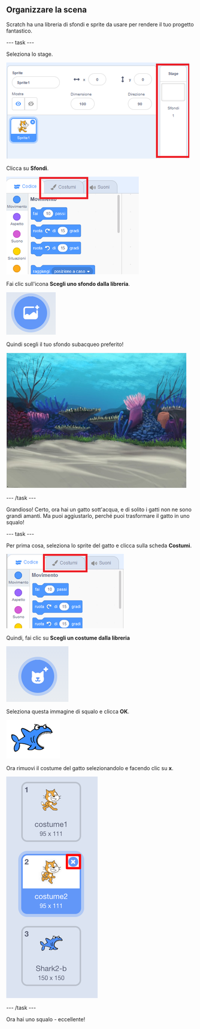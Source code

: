 ## Organizzare la scena

Scratch ha una libreria di sfondi e sprite da usare per rendere il tuo progetto fantastico.

--- task ---

Seleziona lo stage.

![Selezione dello stage](images/looksSelectStage.png)

Clicca su **Sfondi**.

![La scheda Sfondi](images/looksBackdrops.png)

Fai clic sull'icona **Scegli uno sfondo dalla libreria**.

![Quindi l'icona Scegli uno sfondo](images/looksChooseBg.png)

Quindi scegli il tuo sfondo subacqueo preferito!

![Una scena subacquea](images/looksUnderwater.png)

--- /task ---

Grandioso! Certo, ora hai un gatto sott'acqua, e di solito i gatti non ne sono grandi amanti. Ma puoi aggiustarlo, perché puoi trasformare il gatto in uno squalo!

--- task ---

Per prima cosa, seleziona lo sprite del gatto e clicca sulla scheda **Costumi**.

![](images/cool2.png)

Quindi, fai clic su **Scegli un costume dalla libreria**

![](images/cool3.png)

Seleziona questa immagine di squalo e clicca **OK**.

![Il costume dello squalo](images/looksShark.png)

Ora rimuovi il costume del gatto selezionandolo e facendo clic su **x**.

![](images/coolDeleteCostumes.png)

--- /task ---

Ora hai uno squalo - eccellente!